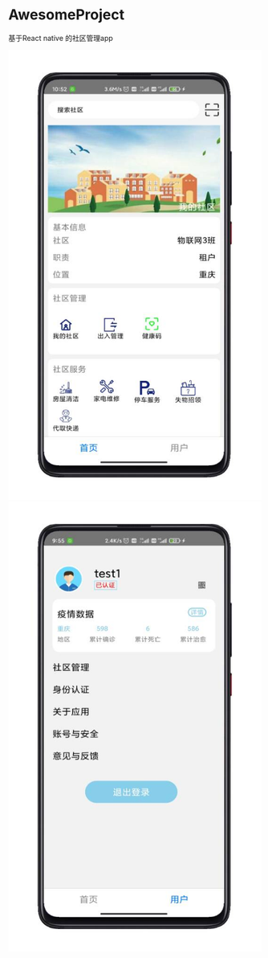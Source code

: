 # AwesomeProject
基于React native 的社区管理app

![](https://github.com/lichukuan/AwesomeProject/blob/master/image/QQ%E5%9B%BE%E7%89%8720210601125048.jpg)
![](https://github.com/lichukuan/AwesomeProject/blob/master/image/QQ%E5%9B%BE%E7%89%8720210601144530.jpg)

